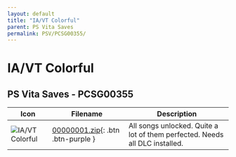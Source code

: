 ```yaml
---
layout: default
title: "IA/VT Colorful"
parent: PS Vita Saves
permalink: PSV/PCSG00355/
---
```

# IA/VT Colorful

## PS Vita Saves - PCSG00355

| Icon | Filename | Description |
|------|----------|-------------|
| ![IA/VT Colorful](https://github.com/bucanero/apollo-vita/raw/main/sce_sys/icon0.png) | [00000001.zip](00000001.zip){: .btn .btn-purple } | All songs unlocked. Quite a lot of them perfected. Needs all DLC installed.  |
